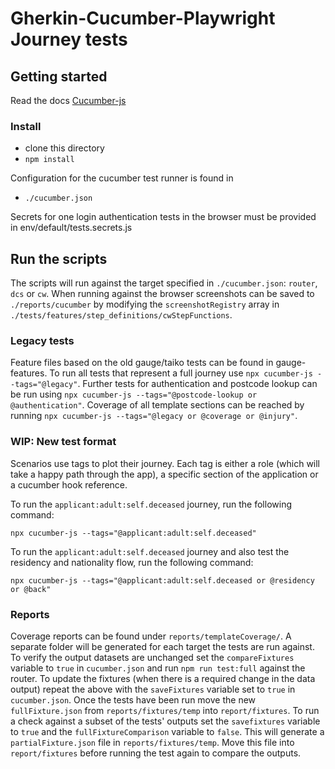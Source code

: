 # Gherkin-Cucumber-Playwright Journey tests

## Getting started

Read the docs [Cucumber-js](https://github.com/cucumber/cucumber-js/blob/main/docs/installation.md)

### Install

-   clone this directory
-   `npm install`

Configuration for the cucumber test runner is found in

-   `./cucumber.json`

Secrets for one login authentication tests in the browser must be provided in env/default/tests.secrets.js

## Run the scripts

The scripts will run against the target specified in `./cucumber.json`: `router`, `dcs` or `cw`. When running against the browser screenshots can be saved to `./reports/cucumber` by modifying the `screenshotRegistry` array in `./tests/features/step_definitions/cwStepFunctions`.

### Legacy tests

Feature files based on the old gauge/taiko tests can be found in gauge-features. To run all tests that represent a full journey use `npx cucumber-js --tags="@legacy"`. Further tests for authentication and postcode lookup can be run using `npx cucumber-js --tags="@postcode-lookup or @authentication"`. Coverage of all template sections can be reached by running `npx cucumber-js --tags="@legacy or @coverage or @injury"`.

### WIP: New test format

Scenarios use tags to plot their journey. Each tag is either a role (which will take a happy path through the app),
a specific section of the application or a cucumber hook reference.

To run the `applicant:adult:self.deceased` journey, run the following command:

`npx cucumber-js --tags="@applicant:adult:self.deceased"`

To run the `applicant:adult:self.deceased` journey and also test the residency and nationality flow, run the following command:

`npx cucumber-js --tags="@applicant:adult:self.deceased or @residency or @back"`

### Reports

Coverage reports can be found under `reports/templateCoverage/`. A separate folder will be generated for each target the tests are run against.
To verify the output datasets are unchanged set the `compareFixtures` variable to `true` in `cucumber.json` and run `npm run test:full` against the router.
To update the fixtures (when there is a required change in the data output) repeat the above with the `saveFixtures` variable set to `true` in `cucumber.json`. Once the tests have been run move the new `fullFixture.json` from `reports/fixtures/temp` into `report/fixtures`.
To run a check against a subset of the tests' outputs set the `savefixtures` variable to `true` and the `fullFixtureComparison` variable to `false`. This will generate a `partialFixture.json` file in `reports/fixtures/temp`. Move this file into `report/fixtures` before running the test again to compare the outputs.

